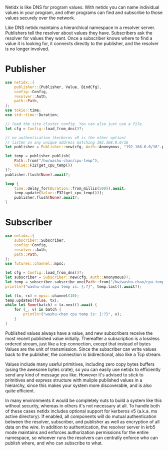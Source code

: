 Netidx is like DNS for program values. With netidx you can name
individual values in your program, and other programs can find and
subscribe to those values securely over the network.

Like DNS netidx maintains a hierarchical namespace in a resolver
server. Publishers tell the resolver about values they
have. Subscribers ask the resolver for values they want. Once a
subscriber knows where to find a value it is looking for, it
connects directly to the publisher, and the resolver is no longer
involved.

# Publisher
``` rust
use netidx::{
    publisher::{Publisher, Value, BindCfg},
    config::Config,
    resolver::Auth,
    path::Path,
};
use tokio::time;
use std::time::Duration;

// load the site cluster config. You can also just use a file.
let cfg = Config::load_from_dns()?;

// no authentication (kerberos v5 is the other option)
// listen on any unique address matching 192.168.0.0/16
let publisher = Publisher::new(cfg, Auth::Anonymous, "192.168.0.0/16".parse()?).await?;

let temp = publisher.publish(
    Path::from("/hw/washu-chan/cpu-temp"),
    Value::F32(get_cpu_temp())
)?;
publisher.flush(None).await?;

loop {
    time::delay_for(Duration::from_millis(500)).await;
    temp.update(Value::F32(get_cpu_temp()));
    publisher.flush(None).await?;
}
```

# Subscriber
``` rust
use netidx::{
    subscriber::Subscriber,
    config::Config,
    resolver::Auth,
    path::Path,
};
use futures::channel::mpsc;

let cfg = Config::load_from_dns()?;
let subscriber = Subscriber::new(cfg, Auth::Anonymous)?;
let temp = subscriber.subscribe_one(Path::from("/hw/washu-chan/cpu-temp")).await?;
println!("washu-chan cpu temp is: {:?}", temp.last().await?);

let (tx, rx) = mpsc::channel(10);
temp.updates(false, tx);
while let Some(batch) = tx.next().await {
    for (_, v) in batch {
        println!("washu-chan cpu temp is: {:?}", v);
    }
}
```

Published values always have a value, and new subscribers receive
the most recent published value initially. Thereafter a
subscription is a lossless ordered stream, just like a tcp
connection, except that instead of bytes Values are the unit of
transmission. Since the subscriber can write values back to the
publisher, the connection is bidirectional, also like a Tcp
stream.

Values include many useful primitives, including zero copy bytes
buffers (using the awesome bytes crate), so you can easily use
netidx to efficiently send any kind of message you like. However
it's advised to stick to primitives and express structure with
muliple published values in a hierarchy, since this makes your
system more discoverable, and is also quite efficient.

In many environments it would be completely nuts to build a system
like this without security, whereas in others it's not necessary
at all. To handle both of these cases netidx includes optional
support for kerberos v5 (a.k.a. ms active directory). If enabled,
all components will do mutual authentication between the resolver,
subscriber, and publisher as well as encryption of all data on the
wire. In addition to authentication, the resolver server in krb5
mode maintains and enforces authorization permissions for the
entire namespace, so whoever runs the resolvers can centrally
enforce who can publish where, and who can subscribe to what.
